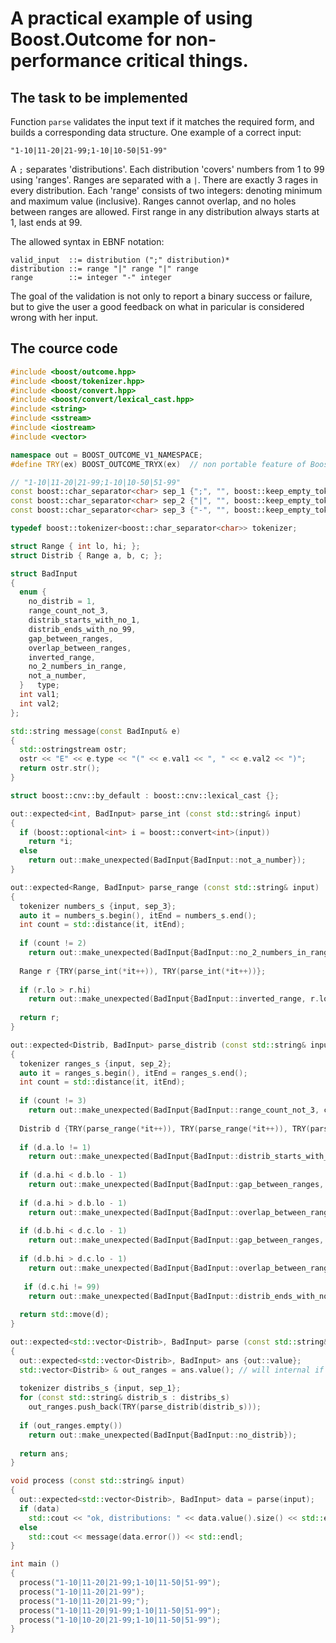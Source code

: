 # A practical example of using Boost.Outcome for non-performance critical things.

## The task to be implemented

Function `parse` validates the input text if it matches the required form, and builds a corresponding data structure. One example of a correct input:

```
"1-10|11-20|21-99;1-10|10-50|51-99"
```

A `;` separates 'distributions'. Each distribution 'covers' numbers from 1 to 99 using 'ranges'.
Ranges are separated with a `|`. There are exactly 3 rages in every distribution. Each 'range' consists of two integers: denoting minimum and maximum value (inclusive).
Ranges cannot overlap, and no holes between ranges are allowed.
First range in any distribution always starts at 1, last ends at 99.

The allowed syntax in EBNF notation:

```
valid_input  ::= distribution (";" distribution)*
distribution ::= range "|" range "|" range
range        ::= integer "-" integer
```

The goal of the validation is not only to report a binary success or failure,
but to give the user a good feedback on what in paricular is considered wrong with her input.

## The cource code
```c++
#include <boost/outcome.hpp>
#include <boost/tokenizer.hpp>
#include <boost/convert.hpp>
#include <boost/convert/lexical_cast.hpp>
#include <string>
#include <sstream>
#include <iostream>
#include <vector>

namespace out = BOOST_OUTCOME_V1_NAMESPACE;
#define TRY(ex) BOOST_OUTCOME_TRYX(ex)  // non portable feature of Boost.Outcome

// "1-10|11-20|21-99;1-10|10-50|51-99"
const boost::char_separator<char> sep_1 {";", "", boost::keep_empty_tokens};
const boost::char_separator<char> sep_2 {"|", "", boost::keep_empty_tokens};
const boost::char_separator<char> sep_3 {"-", "", boost::keep_empty_tokens};

typedef boost::tokenizer<boost::char_separator<char>> tokenizer;

struct Range { int lo, hi; };
struct Distrib { Range a, b, c; };

struct BadInput
{
  enum {
    no_distrib = 1,
    range_count_not_3,
    distrib_starts_with_no_1,
    distrib_ends_with_no_99,
    gap_between_ranges,
    overlap_between_ranges,
    inverted_range,
    no_2_numbers_in_range,
    not_a_number,
  }   type;
  int val1;
  int val2;
};

std::string message(const BadInput& e)
{
  std::ostringstream ostr;
  ostr << "E" << e.type << "(" << e.val1 << ", " << e.val2 << ")";
  return ostr.str();
}

struct boost::cnv::by_default : boost::cnv::lexical_cast {};

out::expected<int, BadInput> parse_int (const std::string& input)
{
  if (boost::optional<int> i = boost::convert<int>(input))
    return *i;
  else
    return out::make_unexpected(BadInput{BadInput::not_a_number});
}

out::expected<Range, BadInput> parse_range (const std::string& input)
{
  tokenizer numbers_s {input, sep_3};
  auto it = numbers_s.begin(), itEnd = numbers_s.end();
  int count = std::distance(it, itEnd);
 
  if (count != 2)
    return out::make_unexpected(BadInput{BadInput::no_2_numbers_in_range, count});
   
  Range r {TRY(parse_int(*it++)), TRY(parse_int(*it++))};
 
  if (r.lo > r.hi)
    return out::make_unexpected(BadInput{BadInput::inverted_range, r.lo, r.hi});
   
  return r;
}

out::expected<Distrib, BadInput> parse_distrib (const std::string& input)
{
  tokenizer ranges_s {input, sep_2};
  auto it = ranges_s.begin(), itEnd = ranges_s.end();
  int count = std::distance(it, itEnd);
 
  if (count != 3)
    return out::make_unexpected(BadInput{BadInput::range_count_not_3, count});
 
  Distrib d {TRY(parse_range(*it++)), TRY(parse_range(*it++)), TRY(parse_range(*it++))};
 
  if (d.a.lo != 1)
    return out::make_unexpected(BadInput{BadInput::distrib_starts_with_no_1, d.a.lo});
   
  if (d.a.hi < d.b.lo - 1)
    return out::make_unexpected(BadInput{BadInput::gap_between_ranges, d.a.hi, d.b.lo});
   
  if (d.a.hi > d.b.lo - 1)
    return out::make_unexpected(BadInput{BadInput::overlap_between_ranges, d.a.hi, d.b.lo});
   
  if (d.b.hi < d.c.lo - 1)
    return out::make_unexpected(BadInput{BadInput::gap_between_ranges, d.b.hi, d.c.lo});
   
  if (d.b.hi > d.c.lo - 1)
    return out::make_unexpected(BadInput{BadInput::overlap_between_ranges, d.b.hi, d.c.lo});
   
   if (d.c.hi != 99)
    return out::make_unexpected(BadInput{BadInput::distrib_ends_with_no_99, d.c.hi});
   
  return std::move(d);
}

out::expected<std::vector<Distrib>, BadInput> parse (const std::string& input)
{
  out::expected<std::vector<Distrib>, BadInput> ans {out::value};
  std::vector<Distrib> & out_ranges = ans.value(); // will internal if be ellided?
 
  tokenizer distribs_s {input, sep_1};
  for (const std::string& distrib_s : distribs_s)
    out_ranges.push_back(TRY(parse_distrib(distrib_s)));
     
  if (out_ranges.empty())
    return out::make_unexpected(BadInput{BadInput::no_distrib});
   
  return ans;
}

void process (const std::string& input)
{
  out::expected<std::vector<Distrib>, BadInput> data = parse(input);
  if (data)
    std::cout << "ok, distributions: " << data.value().size() << std::endl;
  else
    std::cout << message(data.error()) << std::endl;
}

int main ()
{
  process("1-10|11-20|21-99;1-10|11-50|51-99");
  process("1-10|11-20|21-99");
  process("1-10|11-20|21-99;");
  process("1-10|11-20|91-99;1-10|11-50|51-99");
  process("1-10|10-20|21-99;1-10|11-50|51-99");
}



```
